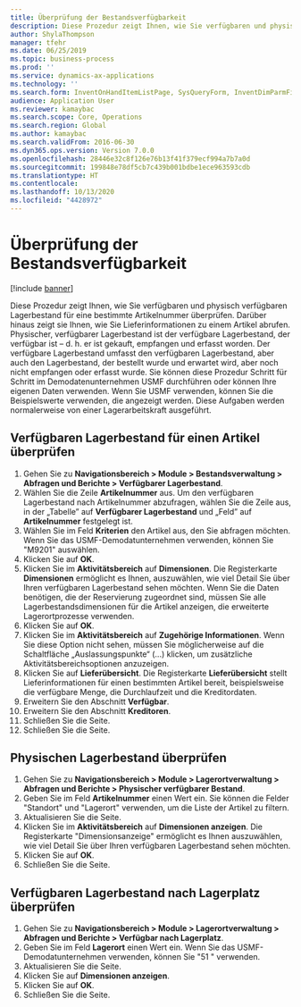 ```yaml
---
title: Überprüfung der Bestandsverfügbarkeit
description: Diese Prozedur zeigt Ihnen, wie Sie verfügbaren und physisch verfügbaren Lagerbestand für eine bestimmte Artikelnummer überprüfen.
author: ShylaThompson
manager: tfehr
ms.date: 06/25/2019
ms.topic: business-process
ms.prod: ''
ms.service: dynamics-ax-applications
ms.technology: ''
ms.search.form: InventOnHandItemListPage, SysQueryForm, InventDimParmFixed, InventSupply, DefaultDashboard, WHSInventPhysicalOnhand, WHSOnHand, InventOnhandItem
audience: Application User
ms.reviewer: kamaybac
ms.search.scope: Core, Operations
ms.search.region: Global
ms.author: kamaybac
ms.search.validFrom: 2016-06-30
ms.dyn365.ops.version: Version 7.0.0
ms.openlocfilehash: 28446e32c8f126e76b13f41f379ecf994a7b7a0d
ms.sourcegitcommit: 199848e78df5cb7c439b001bdbe1ece963593cdb
ms.translationtype: HT
ms.contentlocale: 
ms.lasthandoff: 10/13/2020
ms.locfileid: "4428972"
---
```

# <a name="check-the-availability-of-stock"></a>Überprüfung der Bestandsverfügbarkeit

[!include [banner](../../includes/banner.md)]

Diese Prozedur zeigt Ihnen, wie Sie verfügbaren und physisch verfügbaren Lagerbestand für eine bestimmte Artikelnummer überprüfen. Darüber hinaus zeigt sie Ihnen, wie Sie Lieferinformationen zu einem Artikel abrufen. Physischer, verfügbarer Lagerbestand ist der verfügbare Lagerbestand, der verfügbar ist – d. h. er ist gekauft, empfangen und erfasst worden. Der verfügbare Lagerbestand umfasst den verfügbaren Lagerbestand, aber auch den Lagerbestand, der bestellt wurde und erwartet wird, aber noch nicht empfangen oder erfasst wurde. Sie können diese Prozedur Schritt für Schritt im Demodatenunternehmen USMF durchführen oder können Ihre eigenen Daten verwenden. Wenn Sie USMF verwenden, können Sie die Beispielswerte verwenden, die angezeigt werden. Diese Aufgaben werden normalerweise von einer Lagerarbeitskraft ausgeführt.


## <a name="check-on-hand-inventory-for-an-item"></a>Verfügbaren Lagerbestand für einen Artikel überprüfen
1. Gehen Sie zu **Navigationsbereich > Module > Bestandsverwaltung > Abfragen und Berichte > Verfügbarer Lagerbestand**.
2. Wählen Sie die Zeile **Artikelnummer** aus. Um den verfügbaren Lagerbestand nach Artikelnummer abzufragen, wählen Sie die Zeile aus, in der „Tabelle” auf **Verfügbarer Lagerbestand** und „Feld” auf **Artikelnummer** festgelegt ist.
3. Wählen Sie im Feld **Kriterien** den Artikel aus, den Sie abfragen möchten. Wenn Sie das USMF-Demodatunternehmen verwenden, können Sie "M9201" auswählen.  
4. Klicken Sie auf **OK**.
5. Klicken Sie im **Aktivitätsbereich** auf **Dimensionen**. Die Registerkarte **Dimensionen** ermöglicht es Ihnen, auszuwählen, wie viel Detail Sie über Ihren verfügbaren Lagerbestand sehen möchten. Wenn Sie die Daten benötigen, die der Reservierung zugeordnet sind, müssen Sie alle Lagerbestandsdimensionen für die Artikel anzeigen, die erweiterte Lagerortprozesse verwenden.
6. Klicken Sie auf **OK**.
7. Klicken Sie im **Aktivitätsbereich** auf **Zugehörige Informationen**. Wenn Sie diese Option nicht sehen, müssen Sie möglicherweise auf die Schaltfläche „Auslassungspunkte“ (...) klicken, um zusätzliche Aktivitätsbereichsoptionen anzuzeigen.
8. Klicken Sie auf **Lieferübersicht**. Die Registerkarte **Lieferübersicht** stellt Lieferinformationen für einen bestimmten Artikel bereit, beispielsweise die verfügbare Menge, die Durchlaufzeit und die Kreditordaten.  
9. Erweitern Sie den Abschnitt **Verfügbar**.
10. Erweitern Sie den Abschnitt **Kreditoren**.
11. Schließen Sie die Seite.
12. Schließen Sie die Seite.

## <a name="check-physical-on-hand-inventory"></a>Physischen Lagerbestand überprüfen
1. Gehen Sie zu **Navigationsbereich > Module > Lagerortverwaltung > Abfragen und Berichte > Physischer verfügbarer Bestand**.
2. Geben Sie im Feld **Artikelnummer** einen Wert ein. Sie können die Felder "Standort" und "Lagerort" verwenden, um die Liste der Artikel zu filtern. 
3. Aktualisieren Sie die Seite.
4. Klicken Sie im **Aktivitätsbereich** auf **Dimensionen anzeigen**. Die Registerkarte "Dimensionsanzeige" ermöglicht es Ihnen auszuwählen, wie viel Detail Sie über Ihren verfügbaren Lagerbestand sehen möchten.
5. Klicken Sie auf **OK**.
6. Schließen Sie die Seite.

## <a name="check-on-hand-inventory-by-location"></a>Verfügbaren Lagerbestand nach Lagerplatz überprüfen
1. Gehen Sie zu **Navigationsbereich > Module > Lagerortverwaltung > Abfragen und Berichte > Verfügbar nach Lagerplatz**.
2. Geben Sie im Feld **Lagerort** einen Wert ein. Wenn Sie das USMF-Demodatunternehmen verwenden, können Sie "51 " verwenden.  
3. Aktualisieren Sie die Seite.
4. Klicken Sie auf **Dimensionen anzeigen**.
5. Klicken Sie auf **OK**.
6. Schließen Sie die Seite.

